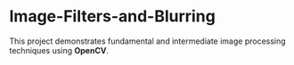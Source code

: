# Image-Filters-and-Blurring
This project demonstrates fundamental and intermediate image processing techniques using **OpenCV**. 
